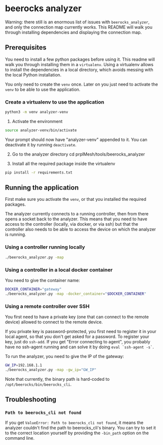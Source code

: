 # beerocks analyzer

Warning: there still is an enormous list of issues with `beerocks_analyzer`, and only the connection map currently works.
This README will walk you through installing dependencies and displaying the connection map.


## Prerequisites

You need to install a few python packages before using it.
This readme will walk you through installing them in a `virtualenv`.
Using a virtualenv allows to install the dependencies in a local directory, which avoids messing with the local Python installation.

You only need to create the `venv` once. Later on you just need to activate the `venv` to be able to use the application.


### Create a virtualenv to use the application

```sh
python3 -m venv analyzer-venv
```

1.  Activate the environment

```sh
source analyzer-venv/bin/activate
```

Your prompt should now have "analyzer-venv" appended to it.
You can deactivate it by running `deactivate`.

2. Go to the analyzer directory
cd prplMesh/tools/beerocks_analyzer

2.  Install all the required package inside the virtualenv

```sh
pip install -r requirements.txt
```


## Running the application

First make sure you activate the `venv`, or that you installed the required packages.

The analyzer currently connects to a running controller, then from there opens a socket back to the analyzer.
This means that you need to have access to the controller (locally, via docker, or via ssh) but that the controller also needs to be able to access the device on which the analyzer is running.


### Using a controller running locally

```sh
./beerocks_analyzer.py -map
```


### Using a controller in a local docker container

You need to give the container name:

```sh
DOCKER_CONTAINER="gateway"
./beerocks_analyzer.py -map -docker_container="$DOCKER_CONTAINER"
```


### Using a remote controller over SSH

You first need to have a private key (one that can connect to the remote device) allowed to connect to the remote device.

If you private key is password-protected, you first need to register it in your local agent, so that you don't get asked for a password.
To register your key, just do `ssh-add`.
If you get "Error connecting to agent", you probably have no ssh-agent running and can solve it by doing `` eval `ssh-agent -s` ``.

To run the analyzer, you need to give the IP of the gateway:

```sh
GW_IP=192.168.1.1
./beerocks_analyzer.py -map -gw_ip="GW_IP"
```

Note that currently, the binary path is hard-coded to `/opt/beerocks/bin/beerocks_cli`.


## Troubleshooting


### `Path to beerocks_cli not found`

If you get `ValueError: Path to beerocks_cli not found`, it means the analyzer couldn't find the path to beerocks_cli's binary.
You can try to set it to the correct location yourself by providing the `-bin_path` option on the command line.
